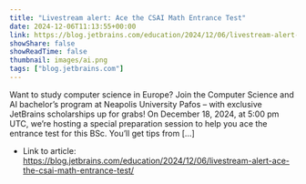 ```yaml
---
title: "Livestream alert: Ace the CSAI Math Entrance Test"
date: 2024-12-06T11:13:55+00:00
link: https://blog.jetbrains.com/education/2024/12/06/livestream-alert-ace-the-csai-math-entrance-test/
showShare: false
showReadTime: false
thumbnail: images/ai.png
tags: ["blog.jetbrains.com"]
---
```

Want to study computer science in Europe? Join the Computer Science and AI bachelor’s program at Neapolis University Pafos – with exclusive JetBrains scholarships up for grabs! On December 18, 2024, at 5:00 pm UTC, we’re hosting a special preparation session to help you ace the entrance test for this BSc. You’ll get tips from […]

- Link to article: https://blog.jetbrains.com/education/2024/12/06/livestream-alert-ace-the-csai-math-entrance-test/